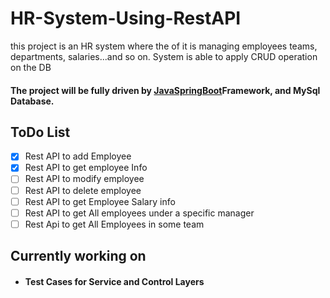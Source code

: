 # HR-System-Using-RestAPI

this project is an HR system where the of it is managing employees teams, departments, salaries...and so on. System is able to apply CRUD operation on the DB

#### The project will be fully driven by [JavaSpringBoot](https://www.tutorialspoint.com/spring_boot/spring_boot_introduction.htm) ​Framework, and MySql Database.

## ToDo List

- [x] Rest API to add Employee
- [x] Rest API to get employee Info
- [ ] Rest API to modify employee
- [ ] Rest API to delete employee
- [ ] Rest API to get Employee Salary info
- [ ] Rest API to get All employees under a specific manager
- [ ] Rest  Api to get All Employees in some team
##

## Currently working on
- #### Test Cases for Service and Control Layers

